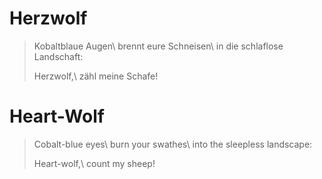 Herzwolf
========

> Kobaltblaue Augen\\
> brennt eure Schneisen\\
> in die schlaflose Landschaft:
>
> Herzwolf,\\
> zähl meine Schafe!

Heart-Wolf
==========

> Cobalt-blue eyes\\
> burn your swathes\\
> into the sleepless landscape:
>
> Heart-wolf,\\
> count my sheep!

